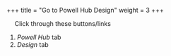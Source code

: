 +++
title = "Go to Powell Hub Design"
weight = 3
+++

&emsp; Click through these buttons/links

1. *Powell Hub* tab
2. *Design* tab
